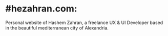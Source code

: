 #hezahran.com:
==============

Personal website of Hashem Zahran, a freelance UX &amp; UI Developer based in the beautiful mediterranean city of Alexandria.
